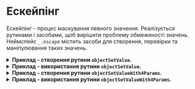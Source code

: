 # Ескейпінг

Ескейпінг - процес маскування певного значення. Реалізується рутинами і засобами, щоб вирішити проблему обмеженості значень.
Неймспейс <code>_.escape</code> містить засоби для створення, перевірки та маніпулювання таких значень.

<details>
  <summary>
    <b>Приклад - створення рутини <code>objectSetValue</code>.</b>
  </summary><br>
  Рутина присвоює значення <code>value</code> ( якщо <code>value !== null</code> ) полю <code>field</code> об'єкта <code>obj</code>.<br><br>
  <code>

    function objectSetValue( obj, field, value )
    {
      if( value === null )
      return;
      else
      obj[ field ] = value;
    }

    module.exports = objectSetValue;

  </code>
</details>

<details>
  <summary>
    <b>Приклад - використання рутини <code>objectSetValue</code>.</b>
  </summary><br>
  Проблема : неможливо присвоїти значення <code>null</code>, так як воно використовується в рутині, як спеціальне.<br><br>
  <code>

    let objectSetValue = require( './0_Implementation.s' );

    let obj = {};

    objectSetValue( obj, 'field1', 1 );
    objectSetValue( obj, 'field2', 2 );
    objectSetValue( obj, 'field3', null );

    console.log( obj );
    /* log : { field1: 1, field2: 2 } */

  </code>
</details>

<details>
  <summary>
    <b>Приклад - створення рутини <code>objectSetValueWith4Params</code>.</b>
  </summary><br>
  Рутина присвоює значення <code>value</code> ( якщо <code>skip !== null</code> ) полю <code>field</code> об'єкта <code>obj</code>.<br><br>
  <code>

    function objectSetValueWith4Params( obj, field, value, skip )
    {
      if( skip === true )
      return;
      else
      obj[ field ] = value;
    }
    module.exports = objectSetValueWith4Params;

  </code>
</details>

<details>
  <summary>
    <b>Приклад - використання рутини <code>objectSetValueWith4Params</code>.</b>
  </summary><br>
  Проблема : наявність додаткового 4 параметра<br><br>
  <code>

    let objectSetValueWith4Params = require( './1_ImplementationWith4Arguments.s' );

    let obj = {};

    objectSetValueWith4Params( obj, 'field1', 1 );
    objectSetValueWith4Params( obj, 'field2', 2 );
    objectSetValueWith4Params( obj, 'field3', null );
    objectSetValueWith4Params( obj, 'field4', null, true );

    console.log( obj );
    /* log : { field1: 1, field2: 2, field3: null } */

  </code>
</details>


<!-- 
### Приклад - створення рутини для додавання поля об'єкту з опціональним четвертим параметром.
```js
let _ = require( '../..' );

/*
  A fourth argument can be provided to use as identifier whether to assign value or not
*/

function objectSetValue( obj, field, value, skip )
{
  if( skip === true )
  return;
  else
  obj[ field ] = value;
}

let obj = {};

objectSetValue( obj, 'field1', 1 );
objectSetValue( obj, 'field2', 2 );
objectSetValue( obj, 'field3', null );
objectSetValue( obj, 'field4', null, true );

console.log( obj );
/* log : { field1: 1, field2: 2, field3: null } */

```

### Приклад - створення рутини для додавання поля об'єкту з використанням мапи з полями `skip` та `src` в якості першого аргументу.
```js
let _ = require( '../..' );

/*
  A map can be provided as a first argument whether to assign value or not
*/

function objectSetValue( objectDescriptor, field, value )
{
  if( objectDescriptor.skip === true )
  return;
  else
  objectDescriptor.src[ field ] = value;
}

let obj = {};

objectSetValue( { src : obj, skip : false }, 'field1', 1 );
objectSetValue( { src : obj, skip : false }, 'field2', 2 );
objectSetValue( { src : obj, skip : false }, 'field3', null );
objectSetValue( { src : obj, skip : true }, 'field4', null );

console.log( obj );
/* log : { field1: 1, field2: 2, field3: null } */

```

### Приклад - створення рутини для додавання поля об'єкту з використанням мапи з полями `skip` та `name` в якості другого аргументу.
```js
let _ = require( '../..' );

/*
  A map can be provided as a second argument whether to assign value or not
*/

function objectSetValue( obj, fieldDescriptor, value )
{
  if( fieldDescriptor.skip === true )
  return;
  else
  obj[ fieldDescriptor.name ] = value;
}

let obj = {};

objectSetValue( obj, { name : 'field1', skip : false }, 1 );
objectSetValue( obj, { name : 'field2', skip : false }, 2 );
objectSetValue( obj, { name : 'field3', skip : false }, null );
objectSetValue( obj, { name : 'field4', skip : true }, null );

console.log( obj );
/* log : { field1: 1, field2: 2, field3: null } */

```

### Приклад - створення рутини для додавання поля об'єкту з використанням мапи з полями `skip` та `value` в якості третього аргументу.
```js
let _ = require( '../..' );

/*
  A map can be provided as a third argument whether to assign value or not
*/

function objectSetValue( obj, field, valueDescriptor )
{
  if( valueDescriptor.skip === true )
  return;
  else
  obj[ field ] = valueDescriptor.value;
}

let obj = {};

objectSetValue( obj, 'field1', { value : 1, skip : false } );
objectSetValue( obj, 'field2', { value : 2, skip : false } );
objectSetValue( obj, 'field3', { value : null, skip : false } );
objectSetValue( obj, 'field4', { value : null, skip : true } );

console.log( obj );
/* log : { field1: 1, field2: 2, field3: null } */

```

### Приклад - створення рутини для додавання константного поля об'єкту без використання `_.escape` неймспейсу.
```js
let _ = require( '../..' );

/*
  Add/convert to a constant field
  What if we want to add `null` as the value ?
*/

function objectSetValue( object, field, value )
{
  if( value === null )
  {
    Object.defineProperty
    (
      object,
      field,
      {
        enumerable : true,
        configurable : false,
        writable : false,
        value : object[ field ]
      }
    );
  }
  else
  {
    Object.defineProperty
    (
      object,
      field,
      {
        enumerable : true,
        configurable : false,
        writable : false,
        value
      }
    );
  }
}

let obj = { fieldToBeRemained : 1, fieldToBeChanged : 2 };

objectSetValue( obj, 'field1', 1 );
objectSetValue( obj, 'fieldToBeChanged', 'changed' );
objectSetValue( obj, 'fieldToBeRemained', null );

console.log( Object.getOwnPropertyDescriptors( obj ) );
/*
log :
{
  fieldToBeRemained:
  {
    value: 1,
    writable: false,
    enumerable: true,
    configurable: false
  },
  fieldToBeChanged:
  {
    value: 'changed',
    writable: false,
    enumerable: true,
    configurable: false
  },
  field1:
  {
    value: 1,
    writable: false,
    enumerable: true,
    configurable: false
  }
}
*/

```

### Приклад - створення рутини для додавання константного поля об'єкту з використанням `_.escape` неймспейсу.
```js
let _ = require( '../..' );

/*
null serves as an identifier, that we should not change object property's value, but make it constant.
*/

function objectSetValue( object, field, value )
{
  if( _.escape.is( value ) )
  {
    Object.defineProperty
    (
      object,
      field,
      {
        enumerable : true,
        configurable : false,
        writable : false,
        value : _.escape.right( value )
      }
    );
  }
  else if( value === null )
  {
    Object.defineProperty
    (
      object,
      field,
      {
        enumerable : true,
        configurable : false,
        writable : false,
        value : object[ field ]
      }
    );
  }
  else
  {
    Object.defineProperty
    (
      object,
      field,
      {
        enumerable : true,
        configurable : false,
        writable : false,
        value
      }
    );
  }
  return object;
}

module.exports = objectSetValue;

```

### Приклад - використання рутини для додавання константного поля об'єкту.
```js

let _ = require( '../..' );
let objectSetValue = require( './SampleImplementation.s' )

var src = { 'fieldToBeRemained' : 1 };
objectSetValue( src, 'fieldToBeRemained', null );
console.log( 'src1 : ', Object.getOwnPropertyDescriptors( src ) );
/*
log :

src1 :
{
  fieldToBeRemained:
  {
    value: 1,
    writable: false,
    enumerable: true,
    configurable: false
  }
}
*/

var src2 = { 'fieldToBeChanged' : 1 };
objectSetValue( src2, 'fieldToBeChanged', 'changed' );
console.log( 'src2 : ', Object.getOwnPropertyDescriptors( src2 ) );
/*
log :

src1 :
{
  fieldToBeChanged:
  {
    value: 'changed',
    writable: false,
    enumerable: true,
    configurable: false
  }
}
*/

var src3 = { 'fieldToBeChangedWithNull' : 1 };
objectSetValue( src3, 'fieldToBeChangedWithNull', _.escape.make( null ) );
console.log( 'src3 : ', Object.getOwnPropertyDescriptors( src3 ) );
/*
log :

src1 :
{
  fieldToBeChangedWithNull:
  {
    value: null,
    writable: false,
    enumerable: true,
    configurable: false
  }
}
*/

``` -->